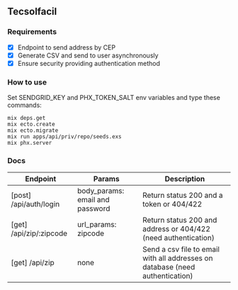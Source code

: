 ## Tecsolfacil

### Requirements
- [X] Endpoint to send address by CEP
- [X] Generate CSV and send to user asynchronously
- [X] Ensure security providing authentication method

### How to use
Set SENDGRID_KEY and PHX_TOKEN_SALT env variables and type these commands:

```
mix deps.get
mix ecto.create
mix ecto.migrate
mix run apps/api/priv/repo/seeds.exs
mix phx.server
```

### Docs
|Endpoint |Params |Description
|---------|-------|-----------
|[post] /api/auth/login|body_params: email and password|Return status 200 and a token or 404/422
|[get] /api/zip/:zipcode|url_params: zipcode|Return status 200 and address or 404/422 (need authentication)
|[get] /api/zip|none|Send a csv file to email with all addresses on database (need authentication)
